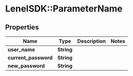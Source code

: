 # LenelSDK::ParameterName

## Properties
Name | Type | Description | Notes
------------ | ------------- | ------------- | -------------
**user_name** | **String** |  | 
**current_password** | **String** |  | 
**new_password** | **String** |  | 


